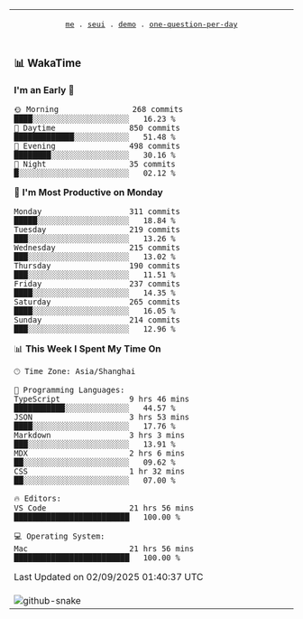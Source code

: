 
<div align="center">

<table>
<tr><td>
  <p align="center">
  <samp>
    <a href="https://github.com/seaeam/seaeam">me</a> .
    <a href="https://github.com/SeaMmMm/se-element">seui</a> .
    <a href="https://github.com/seaeam/project-demo">demo</a> .
    <a href="https://github.com/506-FETL/one-question-per-day">one-question-per-day</a>
    
  </samp>
    </p>
</td></tr>

<tr><td>

### 📊 WakaTime

<!--START_SECTION:waka-->
**I'm an Early 🐤** 

```text
🌞 Morning                268 commits         ████░░░░░░░░░░░░░░░░░░░░░   16.23 % 
🌆 Daytime                850 commits         █████████████░░░░░░░░░░░░   51.48 % 
🌃 Evening                498 commits         ████████░░░░░░░░░░░░░░░░░   30.16 % 
🌙 Night                  35 commits          █░░░░░░░░░░░░░░░░░░░░░░░░   02.12 % 
```
📅 **I'm Most Productive on Monday** 

```text
Monday                   311 commits         █████░░░░░░░░░░░░░░░░░░░░   18.84 % 
Tuesday                  219 commits         ███░░░░░░░░░░░░░░░░░░░░░░   13.26 % 
Wednesday                215 commits         ███░░░░░░░░░░░░░░░░░░░░░░   13.02 % 
Thursday                 190 commits         ███░░░░░░░░░░░░░░░░░░░░░░   11.51 % 
Friday                   237 commits         ████░░░░░░░░░░░░░░░░░░░░░   14.35 % 
Saturday                 265 commits         ████░░░░░░░░░░░░░░░░░░░░░   16.05 % 
Sunday                   214 commits         ███░░░░░░░░░░░░░░░░░░░░░░   12.96 % 
```


📊 **This Week I Spent My Time On** 

```text
🕑︎ Time Zone: Asia/Shanghai

💬 Programming Languages: 
TypeScript               9 hrs 46 mins       ███████████░░░░░░░░░░░░░░   44.57 % 
JSON                     3 hrs 53 mins       ████░░░░░░░░░░░░░░░░░░░░░   17.76 % 
Markdown                 3 hrs 3 mins        ███░░░░░░░░░░░░░░░░░░░░░░   13.91 % 
MDX                      2 hrs 6 mins        ██░░░░░░░░░░░░░░░░░░░░░░░   09.62 % 
CSS                      1 hr 32 mins        ██░░░░░░░░░░░░░░░░░░░░░░░   07.00 % 

🔥 Editors: 
VS Code                  21 hrs 56 mins      █████████████████████████   100.00 % 

💻 Operating System: 
Mac                      21 hrs 56 mins      █████████████████████████   100.00 % 
```


 Last Updated on 02/09/2025 01:40:37 UTC
<!--END_SECTION:waka-->
</td></tr>

<tr><td>
  <img alt="github-snake" src="profile-snake-contrib/github-user-contribution.svg"/>
</td></tr>

</table>
